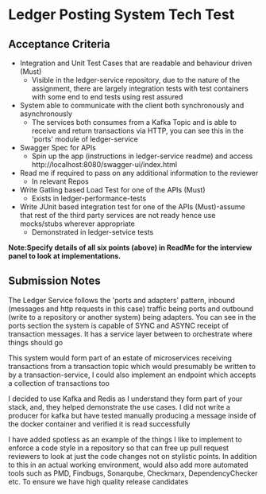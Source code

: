 # Ledger Posting System Tech Test


## Acceptance Criteria
- Integration and Unit Test Cases that are readable and behaviour driven (Must)
  - Visible in the ledger-service repository, due to the nature of the assignment, there are largely integration tests with test containers with some end to end tests using rest assured
- System able to communicate with the client both synchronously and asynchronously
  - The services both consumes from a Kafka Topic and is able to receive and return transactions via HTTP, you can see this in the 'ports' module of ledger-service
- Swagger Spec for APIs
  - Spin up the app (instructions in ledger-service readme) and access http://localhost:8080/swagger-ui/index.html
- Read me if required to pass on any additional information to the reviewer
  - In relevant Repos
- Write Gatling based Load Test for one of the APIs (Must)
  - Exists in ledger-performance-tests
- Write JUnit based integration test for one of the APIs (Must)-assume that rest of the third party services are not ready hence use mocks/stubs wherever appropriate
  - Demonstrated in ledger-setvice tests

**Note:Specify details of all six points (above) in ReadMe for the interview panel to look at implementations.**

## Submission Notes

The Ledger Service follows the 'ports and adapters' pattern, inbound (messages and http requests in this case) traffic being ports and outbound (write to a repository or another system) being adapters. You can see in the ports section the system is capable of SYNC and ASYNC receipt of transaction messages. It has a service layer between to orchestrate where things should go

This system would form part of an estate of microservices receiving transactions from a transaction topic which would presumably be written to by a transaction-service, I could also implement an endpoint which accepts a collection of transactions too

I decided to use Kafka and Redis as I understand they form part of your stack, and, they helped demonstrate the use cases. I did not write a producer for kafka but have tested manually producing a message inside of the docker container and verified it is read successfully

I have added spotless as an example of the things I like to implement to enforce a code style in a repository so that can free up pull request reviewers to look at just the code changes not on stylistic points. In addition to this in an actual working environment, would also add more automated tools such as PMD, Findbugs, Sonarqube, Checkmarx, DependencyChecker etc. To ensure we have high quality release candidates
